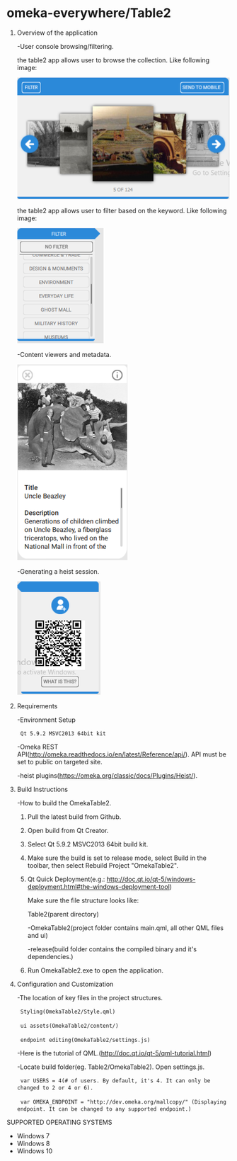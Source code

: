 # omeka-everywhere/Table2

1. Overview of the application

	-User console browsing/filtering.
	
	the table2 app allows user to browse the collection. Like following image:

	![browsing](OmekaTable2/content/readme/browse.PNG)

	the table2 app allows user to filter based on the keyword. Like following image:

	![](OmekaTable2/content/readme/filter.PNG)
		
	-Content viewers and metadata.
	
	![](OmekaTable2/content/readme/detail.PNG)
		
	-Generating a heist session.
	
	![](OmekaTable2/content/readme/pairing.PNG)

2. Requirements

	-Environment Setup
	
	 	Qt 5.9.2 MSVC2013 64bit kit
	 
	-Omeka REST API(http://omeka.readthedocs.io/en/latest/Reference/api/). API must be set to public on targeted site.
	
	-heist plugins(https://omeka.org/classic/docs/Plugins/Heist/).

3. Build Instructions

	-How to build the OmekaTable2.
	1. Pull the latest build from Github.
	2. Open build from Qt Creator.
	3. Select Qt 5.9.2 MSVC2013 64bit build kit.
	4. Make sure the build is set to release mode, select Build in the toolbar, then select Rebuild Project "OmekaTable2".
	5. Qt Quick Deployment(e.g.: http://doc.qt.io/qt-5/windows-deployment.html#the-windows-deployment-tool)
	
	   Make sure the file structure looks like:
	
		Table2(parent directory)

		-OmekaTable2(project folder contains main.qml, all other QML files and ui)

		-release(build folder contains the compiled binary and it's dependencies.)
	
	6. Run OmekaTable2.exe to open the application.

	
4. Configuration and Customization
	
	-The location of key files in the project structures.
	
		Styling(OmekaTable2/Style.qml)

		ui assets(OmekaTable2/content/)

		endpoint editing(OmekaTable2/settings.js)
	
	-Here is the tutorial of QML.(http://doc.qt.io/qt-5/qml-tutorial.html)
		
	-Locate build folder(eg. Table2/OmekaTable2). Open settings.js. 

		var USERS = 4(# of users. By default, it's 4. It can only be changed to 2 or 4 or 6).

		var OMEKA_ENDPOINT = "http://dev.omeka.org/mallcopy/" (Displaying endpoint. It can be changed to any supported endpoint.)


		
SUPPORTED OPERATING SYSTEMS
- Windows 7
- Windows 8
- Windows 10
